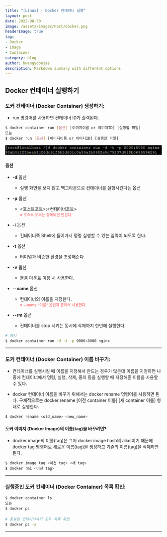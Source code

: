 ```yaml
---
title: "[Linux] - Docker 컨테이너 실행"
layout: post
date: 2022-08-30
image: /assets/images/Post/docker.png
headerImage: true
tag:
- Docker
- Image
- Container
category: blog
author: hwangyoonjae
description: Markdown summary with different options
---
```


## Docker 컨테이너 실행하기
### 도커 컨테이너 (Docker Container) 생성하기: 
- run 명령어를 사용하면 컨테이너 ID가 출력된다.
```bash
$ docker container run [옵션] [이미지이름 or 이미지ID] [실행할 파일]
또는
$ docker run [옵션] [이미지이름 or 이미지ID] [실행할 파일]
```
[![텍스트](/assets/images/Linux/docker%20container%20ID%20%EC%B6%9C%EB%A0%A5%20%ED%99%94%EB%A9%B4.PNG)](/assets/images/Linux/docker%20container%20ID%20%EC%B6%9C%EB%A0%A5%20%ED%99%94%EB%A9%B4.PNG)

#### 옵션
- **-d** 옵션
    - 실행 화면을 보지 않고 백그라운드로 컨테이너를 실행시킨다는 옵션

- **-p** 옵션
    - <호스트포트>:<컨테이너포트><br>
    <span style="color:#FA5858; font-size:12px">※ 호스트 포트는 중복되면 안된다.</span>

- **-i** 옵션
    - 컨테이너쪽 Shell에 들어가서 명령 실행할 수 있는 입력이 되도록 한다.

- **-t** 옵션
    - 터미널과 비슷한 환경을 조성해준다.

- **-v** 옵션
    - 볼륨 마운트 이용 시 사용한다.

- **--name** 옵션
    - 컨테이너의 이름을 지정한다.<br>
    <span style="color:#FA5858; font-size:12px">※ --name "이름" 옵션과 붙여서 사용한다.</span>

- **--rm** 옵션
    - 컨테이너를 stop 시키는 동시에 삭제까지 한번에 실행한다.

```bash
# 예시
$ docker container run -d -t -p 9000:8080 nginx
```

* * *

### 도커 컨테이너 (Docker Container) 이름 바꾸기: 
- 컨테이너를 실행시킬 때 이름을 지정해서 만드는 경우가 많은데 이름을 지정하면 나중에 컨테이너에서 명령, 실행, 삭제, 중지 등을 실행할 때 지정해준 이름을 사용할 수 있다.

- docker 컨테이너 이름을 바꾸기 위해서는 docker rename 명령어를 사용하면 된다. 구체적으로는 docker rename [이전 container  이름] [새 container 이름] 형태로 실행한다.
```bash
$ docker rename <old_name> <new_name>
```

#### 도커 이미지 (Docker Image)의 이름(tag)을 바꾸려면?
- docker image의 이름(tag)은 그저 docker image hash의 alias이기 때문에 docker tag 명령어로 새로운 이름(tag)을 생성하고 기존의 이름(tag)을 삭제하면 된다.
```bash
$ docker image tag <이전 tag> <새 tag>
$ docker rmi <이전 tag>
```

* * *

### 실행중인 도커 컨테이너 (Docker Container) 목록 확인: 
```bash
$ docker container ls
또는
$ docker ps

# 종료된 컨테이너까지 모두 목록 확인
$ docker ps -a
```

* * *
